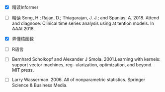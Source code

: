 - [x] 精读Informer 
- [ ] 精读 Song, H.; Rajan, D.; Thiagarajan, J. J.; and Spanias, A. 2018. Attend and diagnose: Clinical time series analysis using at tention models. In AAAI 2018.
- [x] 弄懂核函数
- [ ] R语言
- [ ] Bernhard Scholkopf and Alexander J Smola. 2001.Learning with kernels: support vector machines, reg-
  ularization, optimization, and beyond. MIT press.
- [ ] Larry Wasserman. 2006. All of nonparametric statistics. Springer Science & Business Media.

